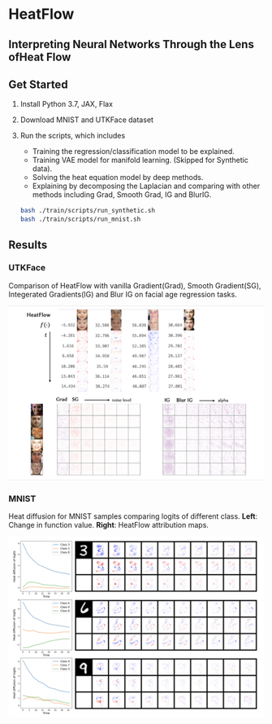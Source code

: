 # HeatFlow
## Interpreting Neural Networks Through the Lens ofHeat Flow

## Get Started

1. Install Python 3.7, JAX, Flax
2. Download MNIST and UTKFace dataset
3. Run the scripts, which includes 
    - Training the regression/classification model to be explained.
    - Training VAE model for manifold learning. (Skipped for Synthetic data).
    - Solving the heat equation model by deep methods.
    - Explaining by decomposing the Laplacian and comparing with other methods including Grad, Smooth Grad, IG and BlurIG.

    ```bash
    bash ./train/scripts/run_synthetic.sh
    bash ./train/scripts/run_mnist.sh
    ```


## Results

### UTKFace
Comparison of HeatFlow with vanilla Gradient(Grad), Smooth Gradient(SG), Integerated Gradients(IG) and Blur IG on facial age regression tasks.

![alt text](https://github.com/XiaRui1996/heat-explainer/blob/master/exp/face/face.png?raw=true)

### MNIST
Heat diffusion for MNIST samples comparing logits of different class. **Left**: Change in function value. **Right**: HeatFlow attribution maps.

![alt text](https://github.com/XiaRui1996/heat-explainer/blob/master/exp/mnist/mnist_compare.png?raw=true)